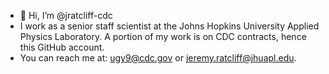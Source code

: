 - 👋 Hi, I’m @jratcliff-cdc
- I work as a senior staff scientist at the Johns Hopkins University Applied Physics Laboratory. A portion of my work is on CDC contracts, hence this GitHub account.
- You can reach me at: ugy9@cdc.gov or jeremy.ratcliff@jhuapl.edu.

<!---
jratcliff-cdc/jratcliff-cdc is a ✨ special ✨ repository because its `README.md` (this file) appears on your GitHub profile.
You can click the Preview link to take a look at your changes.
--->

